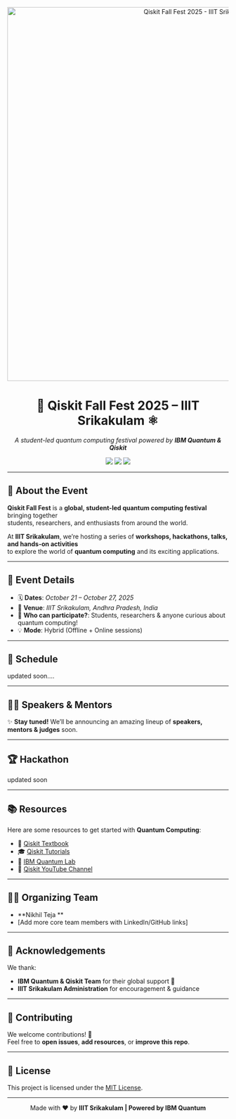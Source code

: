 <p align="center">
  <img src="assets/banner.png" alt="Qiskit Fall Fest 2025 - IIIT Srikakulam" width="850"/>
</p>

<h1 align="center">🎉 Qiskit Fall Fest 2025 – IIIT Srikakulam ⚛️</h1>

<p align="center">
  <i>A student-led quantum computing festival powered by <b>IBM Quantum & Qiskit</b></i>  
</p>

<p align="center">
  <img src="https://img.shields.io/badge/Event-Qiskit%20Fall%20Fest%202025-blueviolet?style=for-the-badge"/>
  <img src="https://img.shields.io/badge/Location-IIIT%20Srikakulam-green?style=for-the-badge"/>
  <img src="https://img.shields.io/badge/Powered%20by-IBM%20Quantum-black?style=for-the-badge&logo=ibm"/>
</p>

---

## 🚀 About the Event

**Qiskit Fall Fest** is a **global, student-led quantum computing festival** bringing together  
students, researchers, and enthusiasts from around the world.  

At **IIIT Srikakulam**, we’re hosting a series of **workshops, hackathons, talks, and hands-on activities**  
to explore the world of **quantum computing** and its exciting applications.  

---

## 📅 Event Details

- 🗓 **Dates**: *October 21 – October 27, 2025*  
- 📍 **Venue**: *IIIT Srikakulam, Andhra Pradesh, India*  
- 🎯 **Who can participate?**: Students, researchers & anyone curious about quantum computing!  
- 💡 **Mode**: Hybrid (Offline + Online sessions)  

---

## 📌 Schedule

updated soon....

---

## 🧑‍🏫 Speakers & Mentors

✨ **Stay tuned!** We’ll be announcing an amazing lineup of **speakers, mentors & judges** soon.  

---

## 🏆 Hackathon

updated soon

---

## 📚 Resources

Here are some resources to get started with **Quantum Computing**:

- 📘 [Qiskit Textbook](https://qiskit.org/textbook)  
- 🎓 [Qiskit Tutorials](https://qiskit.org/documentation/tutorials/)  
- 🔗 [IBM Quantum Lab](https://quantum-computing.ibm.com/lab)  
- 🎥 [Qiskit YouTube Channel](https://www.youtube.com/c/qiskit)  

---

## 👨‍💻 Organizing Team

- **Nikhil Teja **
- [Add more core team members with LinkedIn/GitHub links]  

---

## 🙌 Acknowledgements

We thank:  
- **IBM Quantum & Qiskit Team** for their global support 💙  
- **IIIT Srikakulam Administration** for encouragement & guidance 

---

## 🤝 Contributing

We welcome contributions! 🎉  
Feel free to **open issues**, **add resources**, or **improve this repo**.  

---

## 📜 License

This project is licensed under the [MIT License](LICENSE).  

---

<p align="center">
  Made with ❤️ by <b>IIIT Srikakulam <b> | Powered by <b>IBM Quantum</b>
</p>
